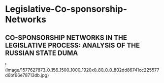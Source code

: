 # Legislative-Co-sponsorship-Networks
## CO-SPONSORSHIP NETWORKS IN THE LEGISLATIVE PROCESS: ANALYSIS OF THE RUSSIAN STATE DUMA
!(Image/1577627873_0_156_1500_1000_1920x0_80_0_0_802dd86741cc225577d6bf66e78713db.jpg)
